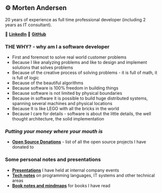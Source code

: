 ## ⚙️ Morten Andersen

20 years of experience as full time professional developer (including 2 years as IT consultant).

🔗 [**LinkedIn**](https://www.linkedin.com/in/morten-andersen-cph/)
🔗 [**GitHub**](https://github.com/morten-andersen)

### THE WHY? - why am I a software developer

* First and foremost to solve real world customer problems
* Because I like analyzing problems and like to design and implement solutions that solves problems
* Because of the creative process of solving problems - it is full of math, it is full of logic
* Because of the beautiful algorithms
* Because software is 100% freedom in building things
* Because software is not limited by physical boundaries
* Because in software it is possible to build huge distributed systems, spanning several machines and physical locations
* Because It is like LEGO with all the bricks in the world
* Because I care for details - software is about the little details, the well thought architecture, the solid implementation

### *Putting your money where your mouth is*

* [**Open Source Donations**](https://tech-notes.accel.dk/opensource) - list of all the open source projects I have donated to

### Some personal notes and presentations

* [**Presentations**](https://presentations.accel.dk/) I have held at internal company events
* [**Tech notes**](https://tech-notes.accel.dk/) on programming languages, IT systems and other technical areas
* [**Book notes and mindmaps**](https://book-notes.accel.dk/) for books I have read

